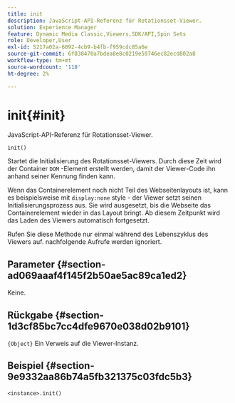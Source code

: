 ```yaml
---
title: init
description: JavaScript-API-Referenz für Rotationsset-Viewer.
solution: Experience Manager
feature: Dynamic Media Classic,Viewers,SDK/API,Spin Sets
role: Developer,User
exl-id: 5217a02a-6092-4cb9-b4fb-f959cdc85a6e
source-git-commit: 6f838470a7bdea8e8c0219e59746ec82ecd802a8
workflow-type: tm+mt
source-wordcount: '118'
ht-degree: 2%

---
```


# init{#init}

JavaScript-API-Referenz für Rotationsset-Viewer.

`init()`

Startet die Initialisierung des Rotationsset-Viewers. Durch diese Zeit wird der Container `DOM` -Element erstellt werden, damit der Viewer-Code ihn anhand seiner Kennung finden kann.

Wenn das Containerelement noch nicht Teil des Webseitenlayouts ist, kann es beispielsweise mit `display:none` style - der Viewer setzt seinen Initialisierungsprozess aus. Sie wird ausgesetzt, bis die Webseite das Containerelement wieder in das Layout bringt. Ab diesem Zeitpunkt wird das Laden des Viewers automatisch fortgesetzt.

Rufen Sie diese Methode nur einmal während des Lebenszyklus des Viewers auf. nachfolgende Aufrufe werden ignoriert.

## Parameter {#section-ad069aaaf4f145f2b50ae5ac89ca1ed2}

Keine.

## Rückgabe {#section-1d3cf85bc7cc4dfe9670e038d02b9101}

`{Object}` Ein Verweis auf die Viewer-Instanz.

## Beispiel {#section-9e9332aa86b74a5fb321375c03fdc5b3}

```
<instance>.init()
```
